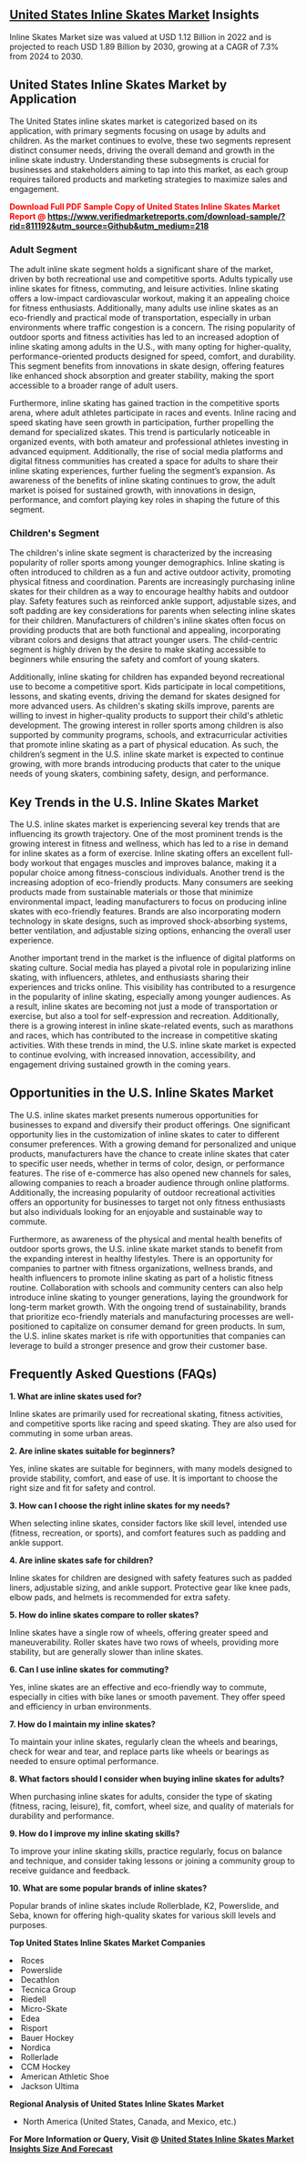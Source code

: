 <h2><a href="https://www.verifiedmarketreports.com/download-sample/?rid=811192&amp;utm_source=Github&amp;utm_medium=218" target="_blank">United States Inline Skates Market</a> Insights</h2><p>Inline Skates Market size was valued at USD 1.12 Billion in 2022 and is projected to reach USD 1.89 Billion by 2030, growing at a CAGR of 7.3% from 2024 to 2030.</p><p><h2>United States Inline Skates Market by Application</h2> <p>The United States inline skates market is categorized based on its application, with primary segments focusing on usage by adults and children. As the market continues to evolve, these two segments represent distinct consumer needs, driving the overall demand and growth in the inline skate industry. Understanding these subsegments is crucial for businesses and stakeholders aiming to tap into this market, as each group requires tailored products and marketing strategies to maximize sales and engagement. </p> <p><strong><p><span class=""><span style="color: #ff0000;"><strong>Download Full PDF Sample Copy of United States Inline Skates Market Report</strong> @ </span><a href="https://www.verifiedmarketreports.com/download-sample/?rid=811192&amp;utm_source=Github&amp;utm_medium=218" target="_blank">https://www.verifiedmarketreports.com/download-sample/?rid=811192&amp;utm_source=Github&amp;utm_medium=218</a></span></p></strong></p> <h3>Adult Segment</h3> <p>The adult inline skate segment holds a significant share of the market, driven by both recreational use and competitive sports. Adults typically use inline skates for fitness, commuting, and leisure activities. Inline skating offers a low-impact cardiovascular workout, making it an appealing choice for fitness enthusiasts. Additionally, many adults use inline skates as an eco-friendly and practical mode of transportation, especially in urban environments where traffic congestion is a concern. The rising popularity of outdoor sports and fitness activities has led to an increased adoption of inline skating among adults in the U.S., with many opting for higher-quality, performance-oriented products designed for speed, comfort, and durability. This segment benefits from innovations in skate design, offering features like enhanced shock absorption and greater stability, making the sport accessible to a broader range of adult users. <p>Furthermore, inline skating has gained traction in the competitive sports arena, where adult athletes participate in races and events. Inline racing and speed skating have seen growth in participation, further propelling the demand for specialized skates. This trend is particularly noticeable in organized events, with both amateur and professional athletes investing in advanced equipment. Additionally, the rise of social media platforms and digital fitness communities has created a space for adults to share their inline skating experiences, further fueling the segment’s expansion. As awareness of the benefits of inline skating continues to grow, the adult market is poised for sustained growth, with innovations in design, performance, and comfort playing key roles in shaping the future of this segment. </p> <h3>Children's Segment</h3> <p>The children's inline skate segment is characterized by the increasing popularity of roller sports among younger demographics. Inline skating is often introduced to children as a fun and active outdoor activity, promoting physical fitness and coordination. Parents are increasingly purchasing inline skates for their children as a way to encourage healthy habits and outdoor play. Safety features such as reinforced ankle support, adjustable sizes, and soft padding are key considerations for parents when selecting inline skates for their children. Manufacturers of children's inline skates often focus on providing products that are both functional and appealing, incorporating vibrant colors and designs that attract younger users. The child-centric segment is highly driven by the desire to make skating accessible to beginners while ensuring the safety and comfort of young skaters. <p>Additionally, inline skating for children has expanded beyond recreational use to become a competitive sport. Kids participate in local competitions, lessons, and skating events, driving the demand for skates designed for more advanced users. As children's skating skills improve, parents are willing to invest in higher-quality products to support their child's athletic development. The growing interest in roller sports among children is also supported by community programs, schools, and extracurricular activities that promote inline skating as a part of physical education. As such, the children’s segment in the U.S. inline skate market is expected to continue growing, with more brands introducing products that cater to the unique needs of young skaters, combining safety, design, and performance. </p> <h2>Key Trends in the U.S. Inline Skates Market</h2> <p>The U.S. inline skates market is experiencing several key trends that are influencing its growth trajectory. One of the most prominent trends is the growing interest in fitness and wellness, which has led to a rise in demand for inline skates as a form of exercise. Inline skating offers an excellent full-body workout that engages muscles and improves balance, making it a popular choice among fitness-conscious individuals. Another trend is the increasing adoption of eco-friendly products. Many consumers are seeking products made from sustainable materials or those that minimize environmental impact, leading manufacturers to focus on producing inline skates with eco-friendly features. Brands are also incorporating modern technology in skate designs, such as improved shock-absorbing systems, better ventilation, and adjustable sizing options, enhancing the overall user experience. <p>Another important trend in the market is the influence of digital platforms on skating culture. Social media has played a pivotal role in popularizing inline skating, with influencers, athletes, and enthusiasts sharing their experiences and tricks online. This visibility has contributed to a resurgence in the popularity of inline skating, especially among younger audiences. As a result, inline skates are becoming not just a mode of transportation or exercise, but also a tool for self-expression and recreation. Additionally, there is a growing interest in inline skate-related events, such as marathons and races, which has contributed to the increase in competitive skating activities. With these trends in mind, the U.S. inline skate market is expected to continue evolving, with increased innovation, accessibility, and engagement driving sustained growth in the coming years. </p> <h2>Opportunities in the U.S. Inline Skates Market</h2> <p>The U.S. inline skates market presents numerous opportunities for businesses to expand and diversify their product offerings. One significant opportunity lies in the customization of inline skates to cater to different consumer preferences. With a growing demand for personalized and unique products, manufacturers have the chance to create inline skates that cater to specific user needs, whether in terms of color, design, or performance features. The rise of e-commerce has also opened new channels for sales, allowing companies to reach a broader audience through online platforms. Additionally, the increasing popularity of outdoor recreational activities offers an opportunity for businesses to target not only fitness enthusiasts but also individuals looking for an enjoyable and sustainable way to commute. <p>Furthermore, as awareness of the physical and mental health benefits of outdoor sports grows, the U.S. inline skate market stands to benefit from the expanding interest in healthy lifestyles. There is an opportunity for companies to partner with fitness organizations, wellness brands, and health influencers to promote inline skating as part of a holistic fitness routine. Collaboration with schools and community centers can also help introduce inline skating to younger generations, laying the groundwork for long-term market growth. With the ongoing trend of sustainability, brands that prioritize eco-friendly materials and manufacturing processes are well-positioned to capitalize on consumer demand for green products. In sum, the U.S. inline skates market is rife with opportunities that companies can leverage to build a stronger presence and grow their customer base. </p> <h2>Frequently Asked Questions (FAQs)</h2> <p><strong>1. What are inline skates used for?</strong></p> <p>Inline skates are primarily used for recreational skating, fitness activities, and competitive sports like racing and speed skating. They are also used for commuting in some urban areas.</p> <p><strong>2. Are inline skates suitable for beginners?</strong></p> <p>Yes, inline skates are suitable for beginners, with many models designed to provide stability, comfort, and ease of use. It is important to choose the right size and fit for safety and control.</p> <p><strong>3. How can I choose the right inline skates for my needs?</strong></p> <p>When selecting inline skates, consider factors like skill level, intended use (fitness, recreation, or sports), and comfort features such as padding and ankle support.</p> <p><strong>4. Are inline skates safe for children?</strong></p> <p>Inline skates for children are designed with safety features such as padded liners, adjustable sizing, and ankle support. Protective gear like knee pads, elbow pads, and helmets is recommended for extra safety.</p> <p><strong>5. How do inline skates compare to roller skates?</strong></p> <p>Inline skates have a single row of wheels, offering greater speed and maneuverability. Roller skates have two rows of wheels, providing more stability, but are generally slower than inline skates.</p> <p><strong>6. Can I use inline skates for commuting?</strong></p> <p>Yes, inline skates are an effective and eco-friendly way to commute, especially in cities with bike lanes or smooth pavement. They offer speed and efficiency in urban environments.</p> <p><strong>7. How do I maintain my inline skates?</strong></p> <p>To maintain your inline skates, regularly clean the wheels and bearings, check for wear and tear, and replace parts like wheels or bearings as needed to ensure optimal performance.</p> <p><strong>8. What factors should I consider when buying inline skates for adults?</strong></p> <p>When purchasing inline skates for adults, consider the type of skating (fitness, racing, leisure), fit, comfort, wheel size, and quality of materials for durability and performance.</p> <p><strong>9. How do I improve my inline skating skills?</strong></p> <p>To improve your inline skating skills, practice regularly, focus on balance and technique, and consider taking lessons or joining a community group to receive guidance and feedback.</p> <p><strong>10. What are some popular brands of inline skates?</strong></p> <p>Popular brands of inline skates include Rollerblade, K2, Powerslide, and Seba, known for offering high-quality skates for various skill levels and purposes.</p> </p><p><strong>Top United States Inline Skates Market Companies</strong></p><div data-test-id=""><p><li>Roces</li><li> Powerslide</li><li> Decathlon</li><li> Tecnica Group</li><li> Riedell</li><li> Micro-Skate</li><li> Edea</li><li> Risport</li><li> Bauer Hockey</li><li> Nordica</li><li> Rollerlade</li><li> CCM Hockey</li><li> American Athletic Shoe</li><li> Jackson Ultima</li></p><div><strong>Regional Analysis of&nbsp;United States Inline Skates Market</strong></div><ul><li dir="ltr"><p dir="ltr">North America&nbsp;(United States, Canada, and Mexico, etc.)</p></li></ul><p><strong>For More Information or Query, Visit @&nbsp;</strong><strong><a href="https://www.verifiedmarketreports.com/product/inline-skates-market/?utm_source=Github&amp;utm_medium=218" target="_blank">United States Inline Skates Market Insights Size And Forecast</a></strong></p></div>
